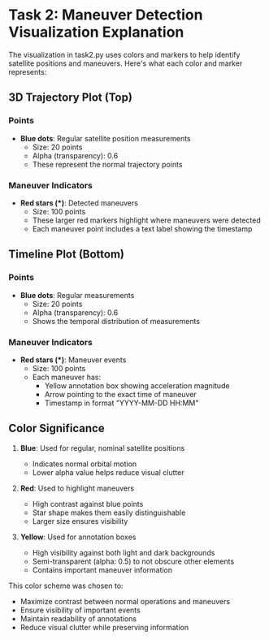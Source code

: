 # Task 2: Maneuver Detection Visualization Explanation

The visualization in task2.py uses colors and markers to help identify satellite positions and maneuvers. Here's what each color and marker represents:

## 3D Trajectory Plot (Top)

### Points
- **Blue dots**: Regular satellite position measurements
  - Size: 20 points
  - Alpha (transparency): 0.6
  - These represent the normal trajectory points

### Maneuver Indicators
- **Red stars (*)**: Detected maneuvers
  - Size: 100 points
  - These larger red markers highlight where maneuvers were detected
  - Each maneuver point includes a text label showing the timestamp

## Timeline Plot (Bottom)

### Points
- **Blue dots**: Regular measurements
  - Size: 20 points
  - Alpha (transparency): 0.6
  - Shows the temporal distribution of measurements

### Maneuver Indicators
- **Red stars (*)**: Maneuver events
  - Size: 100 points
  - Each maneuver has:
    - Yellow annotation box showing acceleration magnitude
    - Arrow pointing to the exact time of maneuver
    - Timestamp in format "YYYY-MM-DD HH:MM"

## Color Significance

1. **Blue**: Used for regular, nominal satellite positions
   - Indicates normal orbital motion
   - Lower alpha value helps reduce visual clutter

2. **Red**: Used to highlight maneuvers
   - High contrast against blue points
   - Star shape makes them easily distinguishable
   - Larger size ensures visibility

3. **Yellow**: Used for annotation boxes
   - High visibility against both light and dark backgrounds
   - Semi-transparent (alpha: 0.5) to not obscure other elements
   - Contains important maneuver information

This color scheme was chosen to:
- Maximize contrast between normal operations and maneuvers
- Ensure visibility of important events
- Maintain readability of annotations
- Reduce visual clutter while preserving information 